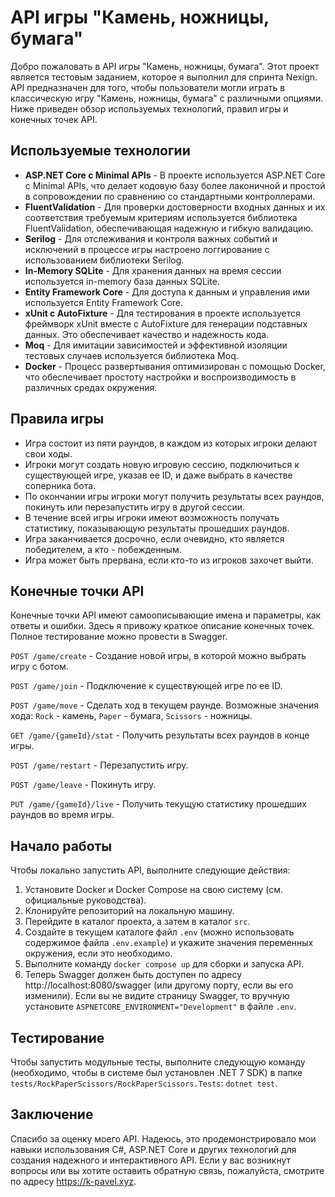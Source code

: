 # API игры "Камень, ножницы, бумага"

Добро пожаловать в API игры "Камень, ножницы, бумага". Этот проект является тестовым заданием, которое я выполнил для
спринта Nexign. API предназначен для того, чтобы пользователи могли играть в классическую игру "Камень, ножницы, бумага"
с различными опциями. Ниже приведен обзор используемых технологий, правил игры и конечных точек API.

## Используемые технологии

- **ASP.NET Core с Minimal APIs** - В проекте используется ASP.NET Core с Minimal APIs, что делает кодовую базу более
  лаконичной и простой в сопровождении по сравнению со стандартными контроллерами.
- **FluentValidation** - Для проверки достоверности входных данных и их соответствия требуемым критериям используется
  библиотека FluentValidation, обеспечивающая надежную и гибкую валидацию.
- **Serilog** - Для отслеживания и контроля важных событий и исключений в процессе игры настроено логгирование с
  использованием библиотеки Serilog.
- **In-Memory SQLite** - Для хранения данных на время сессии используется in-memory база данных SQLite.
- **Entity Framework Core** - Для доступа к данным и управления ими используется Entity Framework Core.
- **xUnit с AutoFixture** - Для тестирования в проекте используется фреймворк xUnit вместе с AutoFixture для генерации
  подставных данных. Это обеспечивает качество и надежность кода.
- **Moq** - Для имитации зависимостей и эффективной изоляции тестовых случаев используется библиотека Moq.
- **Docker** - Процесс развертывания оптимизирован с помощью Docker, что обеспечивает простоту настройки и
  воспроизводимость в различных средах окружения.

## Правила игры

- Игра состоит из пяти раундов, в каждом из которых игроки делают свои ходы.
- Игроки могут создать новую игровую сессию, подключиться к существующей игре, указав ее ID, и даже выбрать в качестве
  соперника бота.
- По окончании игры игроки могут получить результаты всех раундов, покинуть или перезапустить игру в другой сессии.
- В течение всей игры игроки имеют возможность получать статистику, показывающую результаты прошедших раундов.
- Игра заканчивается досрочно, если очевидно, кто является победителем, а кто - побежденным.
- Игра может быть прервана, если кто-то из игроков захочет выйти.

## Конечные точки API

Конечные точки API имеют самоописывающие имена и параметры, как ответы и ошибки. Здесь я привожу краткое описание
конечных точек. Полное тестирование можно провести в Swagger.

`POST /game/create` - Создание новой игры, в которой можно выбрать игру с ботом.

`POST /game/join` - Подключение к существующей игре по ее ID.

`POST /game/move` - Сделать ход в текущем раунде. Возможные значения хода: `Rock` - камень, `Paper` - бумага,
`Scissors` - ножницы.

`GET /game/{gameId}/stat` - Получить результаты всех раундов в конце игры.

`POST /game/restart` - Перезапустить игру.

`POST /game/leave` - Покинуть игру.

`PUT /game/{gameId}/live` - Получить текущую статистику прошедших раундов во время игры.

## Начало работы

Чтобы локально запустить API, выполните следующие действия:

1. Установите Docker и Docker Compose на свою систему (см. официальные руководства).
2. Клонируйте репозиторий на локальную машину.
3. Перейдите в каталог проекта, а затем в каталог `src`.
4. Создайте в текущем каталоге файл `.env` (можно использовать содержимое файла `.env.example`) и укажите значения
   переменных окружения, если это необходимо.
5. Выполните команду `docker compose up` для сборки и запуска API.
6. Теперь Swagger должен быть доступен по адресу http://localhost:8080/swagger (или другому порту, если вы его
   изменили). Если вы не видите страницу Swagger, то вручную установите `ASPNETCORE_ENVIRONMENT="Development"` в файле
   `.env`.

## Тестирование

Чтобы запустить модульные тесты, выполните следующую команду (необходимо, чтобы в системе был установлен .NET 7 SDK) в
папке `tests/RockPaperScissors/RockPaperScissors.Tests`: `dotnet test`.

## Заключение

Спасибо за оценку моего API. Надеюсь, это продемонстрировало мои навыки использования C#, ASP.NET Core и других
технологий для создания надежного и интерактивного API. Если у вас возникнут вопросы или вы хотите оставить обратную
связь, пожалуйста, смотрите по адресу https://k-pavel.xyz.